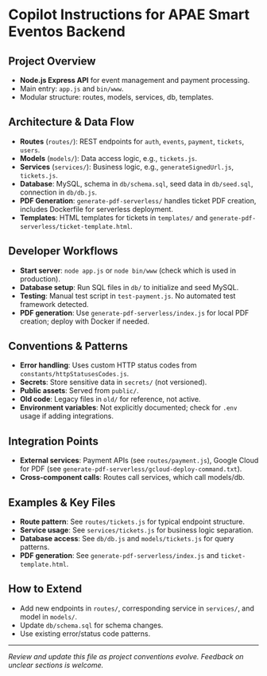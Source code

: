 # Copilot Instructions for APAE Smart Eventos Backend

## Project Overview
- **Node.js Express API** for event management and payment processing.
- Main entry: `app.js` and `bin/www`.
- Modular structure: routes, models, services, db, templates.

## Architecture & Data Flow
- **Routes** (`routes/`): REST endpoints for `auth`, `events`, `payment`, `tickets`, `users`.
- **Models** (`models/`): Data access logic, e.g., `tickets.js`.
- **Services** (`services/`): Business logic, e.g., `generateSignedUrl.js`, `tickets.js`.
- **Database**: MySQL, schema in `db/schema.sql`, seed data in `db/seed.sql`, connection in `db/db.js`.
- **PDF Generation**: `generate-pdf-serverless/` handles ticket PDF creation, includes Dockerfile for serverless deployment.
- **Templates**: HTML templates for tickets in `templates/` and `generate-pdf-serverless/ticket-template.html`.

## Developer Workflows
- **Start server**: `node app.js` or `node bin/www` (check which is used in production).
- **Database setup**: Run SQL files in `db/` to initialize and seed MySQL.
- **Testing**: Manual test script in `test-payment.js`. No automated test framework detected.
- **PDF generation**: Use `generate-pdf-serverless/index.js` for local PDF creation; deploy with Docker if needed.

## Conventions & Patterns
- **Error handling**: Uses custom HTTP status codes from `constants/httpStatusesCodes.js`.
- **Secrets**: Store sensitive data in `secrets/` (not versioned).
- **Public assets**: Served from `public/`.
- **Old code**: Legacy files in `old/` for reference, not active.
- **Environment variables**: Not explicitly documented; check for `.env` usage if adding integrations.

## Integration Points
- **External services**: Payment APIs (see `routes/payment.js`), Google Cloud for PDF (see `generate-pdf-serverless/gcloud-deploy-command.txt`).
- **Cross-component calls**: Routes call services, which call models/db.

## Examples & Key Files
- **Route pattern**: See `routes/tickets.js` for typical endpoint structure.
- **Service usage**: See `services/tickets.js` for business logic separation.
- **Database access**: See `db/db.js` and `models/tickets.js` for query patterns.
- **PDF generation**: See `generate-pdf-serverless/index.js` and `ticket-template.html`.

## How to Extend
- Add new endpoints in `routes/`, corresponding service in `services/`, and model in `models/`.
- Update `db/schema.sql` for schema changes.
- Use existing error/status code patterns.

---

_Review and update this file as project conventions evolve. Feedback on unclear sections is welcome._
